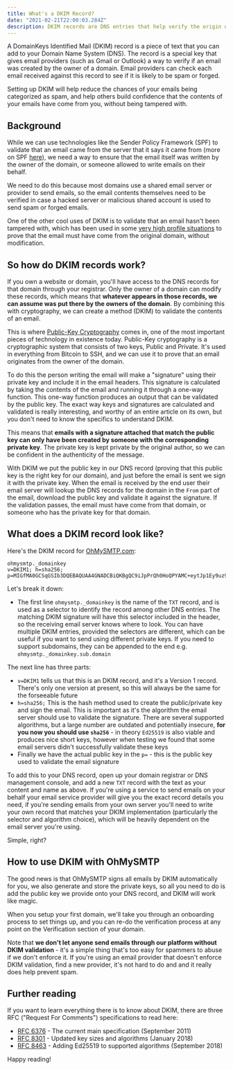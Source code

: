 ```yaml
---
title: What's a DKIM Record?
date: "2021-02-21T22:00:03.284Z"
description: DKIM records are DNS entries that help verify the origin domain of an email
---
```


A DomainKeys Identified Mail (DKIM) record is a piece of text that you can add to your Domain Name System (DNS). The record is a special key that gives email providers (such as Gmail or Outlook) a way to verify if an email was created by the owner of a domain. Email providers can check each email received against this record to see if it is likely to be spam or forged. 

Setting up DKIM will help reduce the chances of your emails being categorized as spam, and help others build confidence that the contents of your emails have come from you, without being tampered with.

## Background

While we can use technologies like the Sender Policy Framework (SPF) to validate that an email came from the server that it says it came from (more on SPF [here](/blog/whats-an-spf-record)), we need a way to ensure that the email itself was written by the owner of the domain, or someone allowed to write emails on their behalf. 

We need to do this because most domains use a shared email server or provider to send emails, so the email contents themselves need to be verified in case a hacked server or malicious shared account is used to send spam or forged emails.

One of the other cool uses of DKIM is to validate that an email hasn't been tampered with, which has been used in some [very high profile situations](https://www.wikileaks.org/DKIM-Verification.html) to prove that the email must have come from the original domain, without modification. 

## So how do DKIM records work?

If you own a website or domain, you'll have access to the DNS records for that domain through your registrar. Only the owner of a domain can modify these records, which means that **whatever appears in those records, we can assume was put there by the owners of the domain**. By combining this with cryptography, we can create a method (DKIM) to validate the contents of an email.

This is where [Public-Key Cryptography](https://en.wikipedia.org/wiki/Public-key_cryptography) comes in, one of the most important pieces of technology in existence today. Public-Key cryptography is a cryptographic system that consists of two keys, Public and Private. It's used in everything from Bitcoin to SSH, and we can use it to prove that an email originates from the owner of the domain.

To do this the person writing the email will make a "signature" using their private key and include it in the email headers. This signature is calculated by taking the contents of the email and running it through a one-way function. This one-way function produces an output that can be validated by the public key. The exact way keys and signatures are calculated and validated is really interesting, and worthy of an entire article on its own, but you don't need to know the specifics to understand DKIM.

This means that **emails with a signature attached that match the public key can only have been created by someone with the corresponding private key**. The private key is kept private by the original author, so we can be confident in the authenticity of the message.

With DKIM we put the public key in our DNS record (proving that this public key is the right key for our domain), and just before the email is sent we sign it with the private key. When the email is received by the end user their email server will lookup the DNS records for the domain in the `From` part of the email, download the public key and validate it against the signature. If the validation passes, the email must have come from that domain, or someone who has the private key for that domain.

## What does a DKIM record look like?

Here's the DKIM record for [OhMySMTP.com](https://ohmysmtp.com):

```
ohmysmtp._domainkey
v=DKIM1; h=sha256; p=MIGfMA0GCSqGSIb3DQEBAQUAA4GNADCBiQKBgQC9iJpPrQh0HoQPYAMC+eytJp1Ey9uz932X/e+6kzMa9hGZQEYcj5/bOgjHN0Sgi+4ampvwlGY4jPC0aL1fMM9fpmXhCbijvGaWYatPGkngL+kXB0BqS512kQH4IiaGnPKOFErplW9192KjYXdHJFSLkKNKBlxn09CpAMUYvzTMzQIDAQAB;
```
Let's break it down:

- The first line `ohmysmtp._domainkey` is the name of the `TXT` record, and is used as a selector to identify the record among other DNS entries. The matching DKIM signature will have this selector included in the header, so the receiving email server knows where to look. You can have multiple DKIM entries, provided the selectors are different, which can be useful if you want to send using different private keys. If you need to support subdomains, they can be appended to the end e.g. `ohmysmtp._domainkey.sub.domain`

The next line has three parts:
- `v=DKIM1` tells us that this is an DKIM record, and it's a Version 1 record. There's only one version at present, so this will always be the same for the forseeable future
- `h=sha256;` This is the hash method used to create the public/private key and sign the email. This is important as it's the algorithm the email server should use to validate the signature. There are several supported algorithms, but a large number are outdated and potentially insecure, **for you now you should use `sha256`** - in theory `Ed25519` is also viable and produces nice short keys, however when testing we found that some email servers didn't successfully validate these keys
- Finally we have the actual public key in the `p=` - this is the public key used to validate the email signature

To add this to your DNS record, open up your domain registrar or DNS management console, and add a new `TXT` record with the text as your content and name as above. If you're using a service to send emails on your behalf your email service provider will give you the exact record details you need, if you're sending emails from your own server you'll need to write your own record that matches your DKIM implementation (particularly the selector and algorithm choice), which will be heavily dependent on the email server you're using.

Simple, right?

## How to use DKIM with OhMySMTP

The good news is that OhMySMTP signs all emails by DKIM automatically for you, we also generate and store the private keys, so all you need to do is add the public key we provide onto your DNS record, and DKIM will work like magic.

When you setup your first domain, we'll take you through an onboarding process to set things up, and you can re-do the verification process at any point on the Verification section of your domain.

Note that **we don't let anyone send emails through our platform without DKIM validation** - it's a simple thing that's too easy for spammers to abuse if we don't enforce it. If you're using an email provider that doesn't enforce DKIM validation, find a new provider, it's not hard to do and and it really does help prevent spam.

## Further reading

If you want to learn everything there is to know about DKIM, there are three RFC ("Request For Comments") specifications to read here:

- [RFC 6376](https://tools.ietf.org/html/rfc6376) - The current main specification (September 2011)
- [RFC 8301](https://tools.ietf.org/html/rfc8301) - Updated key sizes and algorithms (January 2018)
- [RFC 8463](https://tools.ietf.org/html/rfc8463) - Adding Ed25519 to supported algorithms (September 2018)

Happy reading!